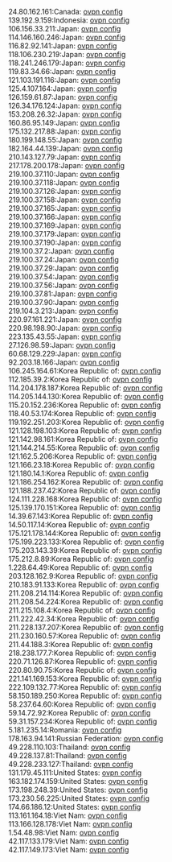 24.80.162.161:Canada: [ovpn config](vpn/24_80_162_161.ovpn)  
139.192.9.159:Indonesia: [ovpn config](vpn/139_192_9_159.ovpn)  
106.156.33.211:Japan: [ovpn config](vpn/106_156_33_211.ovpn)  
114.146.160.246:Japan: [ovpn config](vpn/114_146_160_246.ovpn)  
116.82.92.141:Japan: [ovpn config](vpn/116_82_92_141.ovpn)  
118.106.230.219:Japan: [ovpn config](vpn/118_106_230_219.ovpn)  
118.241.246.179:Japan: [ovpn config](vpn/118_241_246_179.ovpn)  
119.83.34.66:Japan: [ovpn config](vpn/119_83_34_66.ovpn)  
121.103.191.116:Japan: [ovpn config](vpn/121_103_191_116.ovpn)  
125.4.107.164:Japan: [ovpn config](vpn/125_4_107_164.ovpn)  
126.159.61.87:Japan: [ovpn config](vpn/126_159_61_87.ovpn)  
126.34.176.124:Japan: [ovpn config](vpn/126_34_176_124.ovpn)  
153.208.26.32:Japan: [ovpn config](vpn/153_208_26_32.ovpn)  
160.86.95.149:Japan: [ovpn config](vpn/160_86_95_149.ovpn)  
175.132.217.88:Japan: [ovpn config](vpn/175_132_217_88.ovpn)  
180.199.148.55:Japan: [ovpn config](vpn/180_199_148_55.ovpn)  
182.164.44.139:Japan: [ovpn config](vpn/182_164_44_139.ovpn)  
210.143.127.79:Japan: [ovpn config](vpn/210_143_127_79.ovpn)  
217.178.200.178:Japan: [ovpn config](vpn/217_178_200_178.ovpn)  
219.100.37.110:Japan: [ovpn config](vpn/219_100_37_110.ovpn)  
219.100.37.118:Japan: [ovpn config](vpn/219_100_37_118.ovpn)  
219.100.37.126:Japan: [ovpn config](vpn/219_100_37_126.ovpn)  
219.100.37.158:Japan: [ovpn config](vpn/219_100_37_158.ovpn)  
219.100.37.165:Japan: [ovpn config](vpn/219_100_37_165.ovpn)  
219.100.37.166:Japan: [ovpn config](vpn/219_100_37_166.ovpn)  
219.100.37.169:Japan: [ovpn config](vpn/219_100_37_169.ovpn)  
219.100.37.179:Japan: [ovpn config](vpn/219_100_37_179.ovpn)  
219.100.37.190:Japan: [ovpn config](vpn/219_100_37_190.ovpn)  
219.100.37.2:Japan: [ovpn config](vpn/219_100_37_2.ovpn)  
219.100.37.24:Japan: [ovpn config](vpn/219_100_37_24.ovpn)  
219.100.37.29:Japan: [ovpn config](vpn/219_100_37_29.ovpn)  
219.100.37.54:Japan: [ovpn config](vpn/219_100_37_54.ovpn)  
219.100.37.56:Japan: [ovpn config](vpn/219_100_37_56.ovpn)  
219.100.37.81:Japan: [ovpn config](vpn/219_100_37_81.ovpn)  
219.100.37.90:Japan: [ovpn config](vpn/219_100_37_90.ovpn)  
219.104.3.213:Japan: [ovpn config](vpn/219_104_3_213.ovpn)  
220.97.161.221:Japan: [ovpn config](vpn/220_97_161_221.ovpn)  
220.98.198.90:Japan: [ovpn config](vpn/220_98_198_90.ovpn)  
223.135.43.55:Japan: [ovpn config](vpn/223_135_43_55.ovpn)  
27.126.98.59:Japan: [ovpn config](vpn/27_126_98_59.ovpn)  
60.68.129.229:Japan: [ovpn config](vpn/60_68_129_229.ovpn)  
92.203.18.166:Japan: [ovpn config](vpn/92_203_18_166.ovpn)  
106.245.164.61:Korea Republic of: [ovpn config](vpn/106_245_164_61.ovpn)  
112.185.39.2:Korea Republic of: [ovpn config](vpn/112_185_39_2.ovpn)  
114.204.178.187:Korea Republic of: [ovpn config](vpn/114_204_178_187.ovpn)  
114.205.144.130:Korea Republic of: [ovpn config](vpn/114_205_144_130.ovpn)  
115.20.152.236:Korea Republic of: [ovpn config](vpn/115_20_152_236.ovpn)  
118.40.53.174:Korea Republic of: [ovpn config](vpn/118_40_53_174.ovpn)  
119.192.251.203:Korea Republic of: [ovpn config](vpn/119_192_251_203.ovpn)  
121.128.198.103:Korea Republic of: [ovpn config](vpn/121_128_198_103.ovpn)  
121.142.98.161:Korea Republic of: [ovpn config](vpn/121_142_98_161.ovpn)  
121.144.214.55:Korea Republic of: [ovpn config](vpn/121_144_214_55.ovpn)  
121.162.5.206:Korea Republic of: [ovpn config](vpn/121_162_5_206.ovpn)  
121.166.23.18:Korea Republic of: [ovpn config](vpn/121_166_23_18.ovpn)  
121.180.14.1:Korea Republic of: [ovpn config](vpn/121_180_14_1.ovpn)  
121.186.254.162:Korea Republic of: [ovpn config](vpn/121_186_254_162.ovpn)  
121.188.237.42:Korea Republic of: [ovpn config](vpn/121_188_237_42.ovpn)  
124.111.228.168:Korea Republic of: [ovpn config](vpn/124_111_228_168.ovpn)  
125.139.170.151:Korea Republic of: [ovpn config](vpn/125_139_170_151.ovpn)  
14.39.67.143:Korea Republic of: [ovpn config](vpn/14_39_67_143.ovpn)  
14.50.117.14:Korea Republic of: [ovpn config](vpn/14_50_117_14.ovpn)  
175.121.178.144:Korea Republic of: [ovpn config](vpn/175_121_178_144.ovpn)  
175.199.223.133:Korea Republic of: [ovpn config](vpn/175_199_223_133.ovpn)  
175.203.143.39:Korea Republic of: [ovpn config](vpn/175_203_143_39.ovpn)  
175.212.8.89:Korea Republic of: [ovpn config](vpn/175_212_8_89.ovpn)  
1.228.64.49:Korea Republic of: [ovpn config](vpn/1_228_64_49.ovpn)  
203.128.162.9:Korea Republic of: [ovpn config](vpn/203_128_162_9.ovpn)  
210.183.91.133:Korea Republic of: [ovpn config](vpn/210_183_91_133.ovpn)  
211.208.214.114:Korea Republic of: [ovpn config](vpn/211_208_214_114.ovpn)  
211.208.54.224:Korea Republic of: [ovpn config](vpn/211_208_54_224.ovpn)  
211.215.108.4:Korea Republic of: [ovpn config](vpn/211_215_108_4.ovpn)  
211.222.42.34:Korea Republic of: [ovpn config](vpn/211_222_42_34.ovpn)  
211.228.137.207:Korea Republic of: [ovpn config](vpn/211_228_137_207.ovpn)  
211.230.160.57:Korea Republic of: [ovpn config](vpn/211_230_160_57.ovpn)  
211.44.188.3:Korea Republic of: [ovpn config](vpn/211_44_188_3.ovpn)  
218.238.177.7:Korea Republic of: [ovpn config](vpn/218_238_177_7.ovpn)  
220.71.126.87:Korea Republic of: [ovpn config](vpn/220_71_126_87.ovpn)  
220.80.90.75:Korea Republic of: [ovpn config](vpn/220_80_90_75.ovpn)  
221.141.169.153:Korea Republic of: [ovpn config](vpn/221_141_169_153.ovpn)  
222.109.132.77:Korea Republic of: [ovpn config](vpn/222_109_132_77.ovpn)  
58.150.189.250:Korea Republic of: [ovpn config](vpn/58_150_189_250.ovpn)  
58.237.64.60:Korea Republic of: [ovpn config](vpn/58_237_64_60.ovpn)  
59.14.72.92:Korea Republic of: [ovpn config](vpn/59_14_72_92.ovpn)  
59.31.157.234:Korea Republic of: [ovpn config](vpn/59_31_157_234.ovpn)  
5.181.235.14:Romania: [ovpn config](vpn/5_181_235_14.ovpn)  
178.163.94.141:Russian Federation: [ovpn config](vpn/178_163_94_141.ovpn)  
49.228.110.103:Thailand: [ovpn config](vpn/49_228_110_103.ovpn)  
49.228.137.81:Thailand: [ovpn config](vpn/49_228_137_81.ovpn)  
49.228.233.127:Thailand: [ovpn config](vpn/49_228_233_127.ovpn)  
131.179.45.111:United States: [ovpn config](vpn/131_179_45_111.ovpn)  
163.182.174.159:United States: [ovpn config](vpn/163_182_174_159.ovpn)  
173.198.248.39:United States: [ovpn config](vpn/173_198_248_39.ovpn)  
173.230.56.225:United States: [ovpn config](vpn/173_230_56_225.ovpn)  
174.66.186.12:United States: [ovpn config](vpn/174_66_186_12.ovpn)  
113.161.164.18:Viet Nam: [ovpn config](vpn/113_161_164_18.ovpn)  
113.166.128.178:Viet Nam: [ovpn config](vpn/113_166_128_178.ovpn)  
1.54.48.98:Viet Nam: [ovpn config](vpn/1_54_48_98.ovpn)  
42.117.133.179:Viet Nam: [ovpn config](vpn/42_117_133_179.ovpn)  
42.117.149.173:Viet Nam: [ovpn config](vpn/42_117_149_173.ovpn)  
